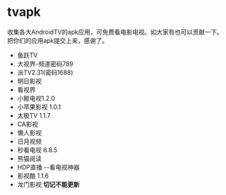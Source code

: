 # tvapk
收集各大AndroidTV的apk应用，可免费看电影电视。如大家有也可以贡献一下。把你们的应用apk提交上来，感谢了。

* 鱼跃TV
* 大视界-频道密码789
* 派TV2.31(密码1688)
* 明日影视
* 看视界
* 小鲸电视1.2.0
* 小苹果影视 1.0.1
* 太极TV 1.1.7
* CA影视
* 懒人影视
* 日月视频
* 秒看电视 6.8.5
* 熊猫阅读
* HDP直播 --看电视神器
* 影视酷 1.1.6
* 龙门影视  **切记不能更新**
